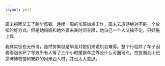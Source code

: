 ```yaml
---
layout: post
---
```

周末报团又去了趟华盛顿。连续一周的加班加点工作，周末去旅游绝对不是一个放松的好方式。但是她妈妈和她外婆来美时间有限，她自己一个人又搞不定，只好拖上我。

我其实倒也无所谓，虽然劳累但是毕竟对她们来说机会难得。整个行程除了车子因暴雨泡水坏了导致所有人等了三个小时援救车之外没什么可圈可点。白宫国会山纪念碑博物馆和安静的阿米西人村，并没太大意思。